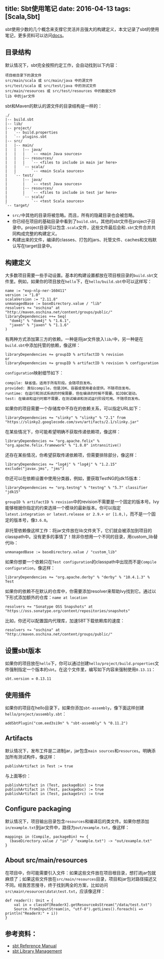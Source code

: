 title: Sbt使用笔记
date: 2016-04-13
tags: [Scala,Sbt]
---
sbt使用少数的几个概念来支撑它灵活并且强大的构建定义，本文记录了sbt的使用笔记，更多资料可以访问[docs](http://www.scala-sbt.org/release/docs/zh-cn/index.html)。

<!--more-->
## 目录结构
默认情况下，sbt完全按照约定工作，会自动找到以下内容：

    项目根目录下的源文件
    src/main/scala 或 src/main/java 中的源文件
    src/test/scala 或 src/test/java 中的测试文件
    src/main/resources 或 src/test/resources 中的数据文件
    lib 中的jar文件

sbt和Maven的默认的源文件的目录结构是一样的：

    ./
    |-- build.sbt
    |-- lib/
    |-- project/
    |   `-- build.properties
    |   `-- plugins.sbt
    |-- src/
    |   |-- main/
    |   |   |-- java/
    |   |   |   `-- <main Java sources>
    |   |   |-- resources/
    |   |   |   `-- <files to include in main jar here>
    |   |   `-- scala/
    |   |       `-- <main Scala sources>
    |   `-- test/
    |       |-- java/
    |       |   `-- <test Java sources>
    |       |-- resources/
    |       |   `-- <files to include in test jar here>
    |       `-- scala/
    |           `-- <test Scala sources>
    `-- target/

- `src/`中其他的目录将被忽略。而且，所有的隐藏目录也会被忽略。
- 你已经在项目的基础目录中看到了`build.sbt`。其他的sbt文件在project子目录中。project目录可以包含`.scala`文件，这些文件最后会和`.sbt`文件合并共同构成完整的构建定义。
- 构建出来的文件，编译的classes、打包的jars、托管文件、caches和文档默认写在target目录中。

## 构建定义
大多数项目需要一些手动设置。基本的构建设置都放在项目根目录的`build.sbt`文件里。例如，如果你的项目放在`hello`下，在`hello/build.sbt`中可以这样写：

    name := "exp-nlp-ner-160411"
    version := "1.0"
    scalaVersion := "2.11.8"
    unmanagedBase := baseDirectory.value / "lib"
    resolvers += "oschina" at "http://maven.oschina.net/content/groups/public/"
    libraryDependencies ++= Seq(
      "dom4j" % "dom4j" % "1.6.1",
      "jaxen" % "jaxen" % "1.1.6"
    )

有两种方式添加第三方的依赖。一种是将jar文件放入`lib/`中，另一种是在`build.sbt`中添加托管的依赖，像这样：

    libraryDependencies += groupID % artifactID % revision
    or
    libraryDependencies += groupID % artifactID % revision % configuration

`configuration`映射细节如下：

    compile: 缺省值，适用于所有阶段。会随项目发布。
    provided: 类似compile，但是JDK、容器或使用者会提供。不随项目发布。
    runtime: 在运行和测试系统的时候需要，但在编译的时候不需要。如JDBC驱动。
    test: 在编译和运行时都不需要，在测试编译和测试运行阶段可用。不随项目发布。

如果你的项目需要一个存储库中不存在的依赖关系，可以指定URL如下：

    libraryDependencies += "slinky" % "slinky" % "2.1" from "https://slinky2.googlecode.com/svn/artifacts/2.1/slinky.jar"

在某些情况下，你可能希望明确不获取传递依赖项，像这样：

    libraryDependencies += "org.apache.felix" % "org.apache.felix.framework" % "1.8.0" intransitive()

还存在某些情况，你希望获取传递依赖项，但需要排除部分，像这样：

    libraryDependencies += "log4j" % "log4j" % "1.2.15" exclude("javax.jms", "jms")

你还可以在依赖设置中使用分类器，例如，要获取TestNG的jdk15版本：

    libraryDependencies += "org.testng" % "testng" % "5.7" classifier "jdk15"

`groupID % artifactID % revision`中的revision不需要是一个固定的版本号。Ivy能够根据你指定的约束选择一个模块的最新版本。你可以指定`latest.integration or latest.release or 2.9.+ or [1.0,)`，而不是一个固定的版本号，像`3.6.0`。

非托管依赖像这样工作：将jar文件放在lib文件夹下，它们就会被添加到项目的classpath中。没有更多的事情了！除非你想用一个不同的目录，用custom_lib替代lib：

    unmanagedBase := baseDirectory.value / "custom_lib"

如果你想要一个依赖只在`Test configuration`的classpath中出现而不是`Compile configuration`，像这样：

    libraryDependencies += "org.apache.derby" % "derby" % "10.4.1.3" % Test

如果你的依赖不在默认的仓库中，你需要添加resolver来帮助Ivy找到它。通过以下形式添加额外的仓库：`name at location`

    resolvers += "Sonatype OSS Snapshots" at "https://oss.sonatype.org/content/repositories/snapshots"

比如，你还可以配置国内代理库，加速SBT下载依赖库的速度：

    resolvers += "oschina" at "http://maven.oschina.net/content/groups/public/"

## 设置sbt版本

如果你的项目放在`hello`下，你可以通过创建`hello/project/build.properties`文件强制指定一个版本的`sbt`。在这个文件里，编写如下内容来强制使用`0.13.11`：

    sbt.version = 0.13.11

## 使用插件
如果你的项目在hello目录下，如果你添加`sbt-assembly`，像下面这样创建`hello/project/assembly.sbt`：

    addSbtPlugin("com.eed3si9n" % "sbt-assembly" % "0.11.2")

## Artifacts
默认情况下，发布工件是二进制jar，jar包含`main sources`和`resources`。明确添加所有测试构件，像这样：

    publishArtifact in Test := true

与上面等价：

    publishArtifact in (Test, packageBin) := true
    publishArtifact in (Test, packageDoc) := true
    publishArtifact in (Test, packageSrc) := true

## Configure packaging
默认情况下，项目输出目录包含`resources`和编译后的类文件。如果你想添加`in/example.txt`到jar文件中，路径为`out/example.txt`，像这样：

    mappings in (Compile, packageBin) += {
      (baseDirectory.value / "in" / "example.txt") -> "out/example.txt"
    }

## About src/main/resources
在项目中，你可能需要引入文件：如果这些文件放在项目根目录，想打进jar包就麻烦了；如果这些文件放在`src/main/resources`目录，项目和jar包对路径描述又不同。经我苦苦搜寻，终于找到两全的方案，比如访问`src\main\resources\data\test.txt`，应该像这样：

    def reader(): Unit = {
        val in = classOf[ReaderX].getResourceAsStream("/data/test.txt")
        Source.fromInputStream(in, "utf-8").getLines().foreach(i => println("ReaderX:" + i))
    }

## 参考资料：
- [sbt Reference Manual](http://www.scala-sbt.org/0.13/docs/index.html)
- [sbt Library Management](http://www.scala-sbt.org/0.13/docs/Library-Management.html)